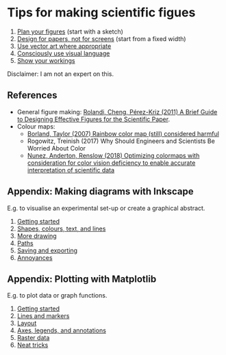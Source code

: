 # Tips for making scientific figues

1. [Plan your figures](part-1/1-1-have-a-plan.md) (start with a sketch)
2. [Design for papers, not for screens](part-1/1-2-design-for-papers.md) (start from a fixed width)
3. [Use vector art where appropriate](https://nbviewer.org/github/MichaelClerx/making-figures/blob/main/part-1/1-3-vector-and-raster.ipynb)
4. [Consciously use visual language](https://nbviewer.org/github/MichaelClerx/making-figures/blob/main/part-1/1-4-visual-language.ipynb)
5. [Show your workings](https://nbviewer.org/github/MichaelClerx/making-figures/blob/main/part-1/1-5-show-your-workings.ipynb)

Disclaimer: I am not an expert on this.

## References

- General figure making: [Rolandi, Cheng, Pérez-Kriz (2011) A Brief Guide to Designing Effective Figures for the Scientific Paper](https://doi.org/10.1002/adma.201102518).
- Colour maps:
  - [Borland, Taylor (2007) Rainbow color map (still) considered harmful](https://doi.org/10.1109/MCG.2007.323435)
  - Rogowitz, Treinish (2017) Why Should Engineers and Scientists Be Worried About Color
  - [Nunez, Anderton, Renslow (2018) Optimizing colormaps with consideration for color vision deficiency to enable accurate interpretation of scientific data](https://doi.org/10.1371/journal.pone.0199239)

## Appendix: Making diagrams with Inkscape

E.g. to visualise an experimental set-up or create a graphical abstract.

1. [Getting started](part-2/2-1-getting-started.md)
2. [Shapes, colours, text, and lines](part-2/2-2-shapes-colours-lines.md)
3. [More drawing](part-2/2-3-more-drawing.md)
4. [Paths](part-2/2-4-paths.md)
5. [Saving and exporting](part-2/2-5-save-and-export.md)
6. [Annoyances](part-2/2-6-annoyances.md)

## Appendix: Plotting with Matplotlib

E.g. to plot data or graph functions.

1. [Getting started](https://nbviewer.org/github/MichaelClerx/making-figures/blob/main/part-3/3-1-getting-started.ipynb)
2. [Lines and markers](https://nbviewer.org/github/MichaelClerx/making-figures/blob/main/part-3/3-2-lines-and-markers.ipynb)
3. [Layout](https://nbviewer.org/github/MichaelClerx/making-figures/blob/main/part-3/3-3-layout.ipynb)
4. [Axes, legends, and annotations](part-3/3-4-axes-legends-annotations.ipynb)
5. [Raster data](part-3/3-5-raster.ipynb)
6. [Neat tricks](part-3/3-6-neat-tricks.ipynb)

